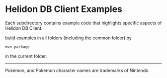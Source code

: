 # Helidon DB Client Examples

Each subdirectory contains example code that highlights specific aspects of
Helidon DB Client.

build examples in all folders (including the common folder) by
```shell
mvn package
```
in the current folder. 

---

Pokémon, and Pokémon character names are trademarks of Nintendo.
